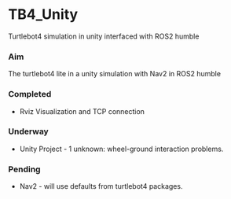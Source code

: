 # TB4_Unity
Turtlebot4 simulation in unity interfaced with ROS2 humble

### Aim
The turtlebot4 lite in a unity simulation with Nav2 in ROS2 humble

### Completed
* Rviz Visualization and TCP connection

### Underway
* Unity Project - 1 unknown: wheel-ground interaction problems.

### Pending
* Nav2 - will use defaults from turtlebot4 packages.
